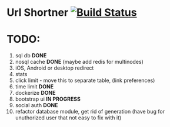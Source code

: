 # Url Shortner [![Build Status](https://drone.galayko.rocks/api/badges/ngalayko/url_shortner/status.svg)](https://drone.galayko.rocks/ngalayko/url_shortner)

# TODO:

1) sql db **DONE**
2) nosql cache **DONE** (maybe add redis for multinodes)
3) iOS, Android or desktop redirect
4) stats 
5) click limit - move this to separate table, (link preferences)
6) time limit **DONE** 
7) dockerize **DONE**
8) bootstrap ui **IN PROGRESS**
9) social auth **DONE**
10) refactor database module, get rid of generation (have bug for unuthorized user that not easy to fix with it)

